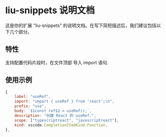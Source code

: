 # liu-snippets 说明文档

这是你的扩展 "liu-snippets" 的说明文档。在写下简短描述后，我们建议包括以下几个部分。

## 特性

支持配置代码片段时，在文件顶部 导入 import 语句.

## 使用示例

```js
{
    label: "useRef",
    import: "import { useRef } from 'react';\n",
    prefix: "use",
    body: `$1const ref$2 = useRef();`,
    description: "创建 React 的 useRef.",
    scope: ["typescriptreact", "javascriptreact"],
    kind: vscode.CompletionItemKind.Function,
},
```



